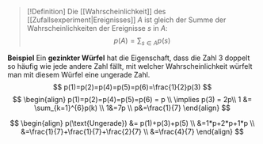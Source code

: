 >[!Definition]
>Die [[Wahrscheinlichkeit]] des [[Zufallsexperiment|Ereignisses]] $A$ ist gleich der Summe der Wahrscheinlichkeiten der Ereignisse $s$ in $A$:
>$$
>p(A) = \sum_{s\in A}p(s)
>$$

**Beispiel**
Ein **gezinkter Würfel** hat die Eigenschaft, dass die Zahl $3$ doppelt so häufig wie jede andere Zahl fällt, mit welcher Wahrscheinlichkeit würfelt man mit diesem Würfel eine ungerade Zahl.
$$
p(1)=p(2)=p(4)=p(5)=p(6)=\frac{1}{2}p(3)
$$
$$
\begin{align}
p(1)=p(2)=p(4)=p(5)=p(6) = p \\
\implies p(3) = 2p\\
1 &= \sum_{k=1}^{6}p(k) \\
1&=7p \\
p&=\frac{1}{7}
\end{align}
$$

$$
\begin{align}
p(\text{Ungerade}) &= p(1)+p(3)+p(5) \\
&=1*p+2*p+1*p \\
&=\frac{1}{7}+\frac{1}{7}+\frac{2}{7} \\
&=\frac{4}{7}
\end{align}
$$
